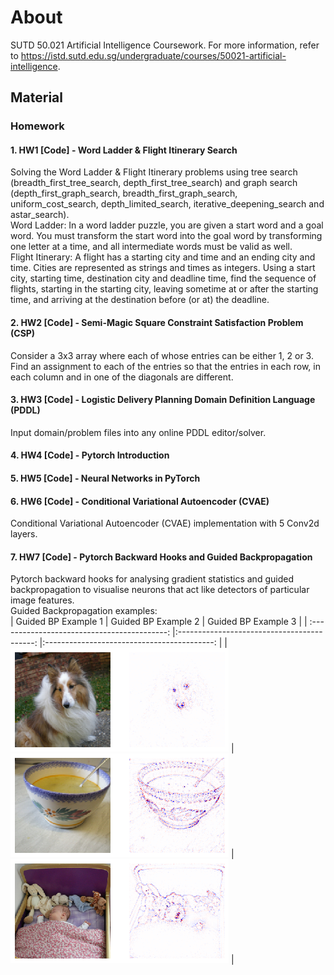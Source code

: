 # About
SUTD 50.021 Artificial Intelligence Coursework.
For more information, refer to https://istd.sutd.edu.sg/undergraduate/courses/50021-artificial-intelligence.

## Material
### Homework
#### 1. HW1 [Code] - Word Ladder & Flight Itinerary Search
Solving the Word Ladder & Flight Itinerary problems using tree search (breadth_first_tree_search, depth_first_tree_search) and graph search (depth_first_graph_search, breadth_first_graph_search, uniform_cost_search, depth_limited_search, iterative_deepening_search and astar_search).  
Word Ladder: In a word ladder puzzle, you are given a start word and a goal word. You must transform the start word into the goal word by transforming one letter at a time,
and all intermediate words must be valid as well.  
Flight Itinerary: A flight has a starting city and time and an ending city and time. Cities are represented as strings and times as integers. Using a start city, starting time, destination city and deadline time, find the sequence of flights, starting in the starting city, leaving sometime at or after the starting time, and arriving at the destination before (or at) the deadline.

#### 2. HW2 [Code] - Semi-Magic Square Constraint Satisfaction Problem (CSP)
Consider a 3x3 array where each of whose entries can be either 1, 2 or 3. Find an assignment to each of the entries so that the entries in each row, in each column and in one of the diagonals are different.

#### 3. HW3 [Code] - Logistic Delivery Planning Domain Definition Language (PDDL)
Input domain/problem files into any online PDDL editor/solver.

#### 4. HW4 [Code] - Pytorch Introduction

#### 5. HW5 [Code] - Neural Networks in PyTorch

#### 6. HW6 [Code] - Conditional Variational Autoencoder (CVAE)
Conditional Variational Autoencoder (CVAE) implementation with 5 Conv2d layers.

#### 7. HW7 [Code] - Pytorch Backward Hooks and Guided Backpropagation
Pytorch backward hooks for analysing gradient statistics and guided backpropagation to visualise neurons that act like detectors of particular image features.  
Guided Backpropagation examples:  
|		  Guided BP Example 1	     | 		  Guided BP Example 2	     |  Guided BP Example 3	     | 
| :------------------------------------------: |:------------------------------------------: |:------------------------------------------: |
| ![Image of guided bp 1](imgs/guided-bp-1.png) | ![Image of guided bp 2](imgs/guided-bp-2.png) |![Image of guided bp 3](imgs/guided-bp-3.png) |
